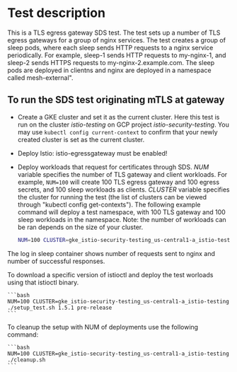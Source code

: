 # Test description

This is a TLS egress gateway SDS test.
The test sets up a number of TLS egress gateways for a group of nginx services.
The test creates a group of sleep pods, where each sleep sends HTTP requests to a nginx
service periodically. For example, sleep-1 sends HTTP requests to my-nginx-1,
and sleep-2 sends HTTPS requests to my-nginx-2.example.com. The sleep pods are deployed in clientns and nginx are deployed
in a namespace called mesh-external".

## To run the SDS test originating mTLS at gateway

- Create a GKE cluster and set it as the current cluster.
Here this test is run on the cluster *istio-testing*
on GCP project *istio-security-testing*.
You may use `kubectl config current-context` to confirm that your newly created cluster
is set as the current cluster.

- Deploy Istio:
  istio-egressgateway must be enabled!

- Deploy workloads that request for certificates through SDS.
*NUM* variable specifies the number of TLS gateway and client workloads. For example, `NUM=100` will
create 100 TLS egress gateway and 100 egress secrets, and 100 sleep workloads as clients.
*CLUSTER* variable specifies the cluster for running the test
(the list of clusters can be viewed through "kubectl config get-contexts").
The following example command will deploy a test namespace, with 100 TLS gateway and 100 sleep workloads in
the namespace.
Note: the number of workloads can be ran depends on the size of your cluster.

    ```bash
    NUM=100 CLUSTER=gke_istio-security-testing_us-central1-a_istio-testing ./setup_test.sh
    ```

The log in sleep container shows number of requests sent to nginx and number of successful responses.

To download a specific version of istioctl and deploy the test worloads using that istioctl binary.

    ```bash
    NUM=100 CLUSTER=gke_istio-security-testing_us-central1-a_istio-testing ./setup_test.sh 1.5.1 pre-release
    ```

To cleanup the setup with NUM of deployments use the following command:

    ```bash
    NUM=100 CLUSTER=gke_istio-security-testing_us-central1-a_istio-testing ./cleanup.sh
    ```
